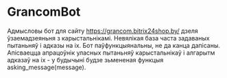 # GrancomBot
Адмысловы бот для сайту https://grancom.bitrix24shop.by/ дзеля ўзаемадзеяньня з карыстальнікамі. Невялікая база часта задаваных пытаньняў і адказы на іх. Бот паўфункцыянальны, не да канца дапісаны. Апісваецца апрацоўнік уласных пытаньняў карыстальнікаў і алгарытм адказаў на іх - у будычыні будзе зьмененая функцыя asking_message(message).

